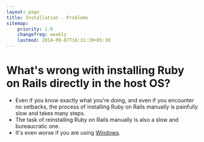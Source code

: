```yaml
---
layout: page
title: Installation - Problems
sitemap:
    priority: 1.0
    changefreq: weekly
    lastmod: 2014-09-07T16:31:30+05:30
---
```


# What's wrong with installing Ruby on Rails directly in the host OS?

* Even if you know exactly what you're doing, and even if you encounter no setbacks, the process of installing Ruby on Rails manually is painfully slow and takes many steps.
* The task of reinstalling Ruby on Rails manually is also a slow and bureaucratic one.
* It's even worse if you are using [Windows](windows.html).
